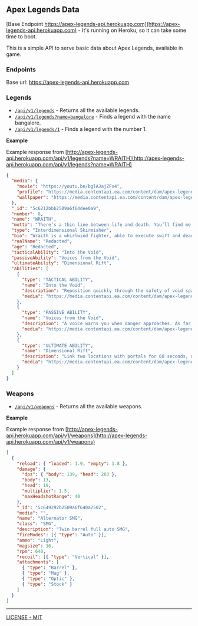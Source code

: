 ## Apex Legends Data

[Base Endpoint https://apex-legends-api.herokuapp.com](https://apex-legends-api.herokuapp.com) - It's running on Heroku, so it can take some time to boot.

This is a simple API to serve basic data about Apex Legends, available in game.

### Endpoints

Base url: https://apex-legends-api.herokuapp.com

### Legends

- [`/api/v1/legends`](https://apex-legends-api.herokuapp.com/api/v1/legends) - Returns all the available legends.
- [`/api/v1/legends?name=bangalore`](https://apex-legends-api.herokuapp.com/api/v1/legends?name=bangalore) - Finds a legend with the name bangalore.
- [`/api/v1/legends/1`](https://apex-legends-api.herokuapp.com/api/v1/legends/1) - Finds a legend with the number 1.

**Example**

Example response from [http://apex-legends-api.herokuapp.com/api/v1/legends?name=WRAITH](http://apex-legends-api.herokuapp.com/api/v1/legends?name=WRAITH)

```json
{
  "media": {
    "movie": "https://youtu.be/bglAJajZFx4",
    "profile": "https://media.contentapi.ea.com/content/dam/apex-legends/common/legends/apex-section-bg-legends-wraith-xl.jpg",
    "wallpaper": "https://media.contentapi.ea.com/content/dam/apex-legends/images/2019/01/legends-concept-art/apex-concept-art-wallpaper-wraith.jpg.adapt.crop16x9.1455w.jpg"
  },
  "_id": "5c6212bbb2509a6f64dee0a9",
  "number": 8,
  "name": "WRAITH",
  "motto": "There’s a thin line between life and death. You’ll find me there.",
  "type": "Interdimensional Skirmisher",
  "bio": "Wraith is a whirlwind fighter, able to execute swift and deadly attacks and manipulate spacetime by opening rifts in the fabric of reality — but she has no idea how she got that way. Years ago, she woke up in an IMC Detention Facility for the Mentally Ill with no memory of her life before. She also began hearing a distant voice whispering in her mind that would keep her awake for days on end. Despite nearly driving her insane, once she started to listen and trust it, the voice helped her harness her newfound power of void manipulation and escape the facility. Determined to uncover her true identity, Wraith began a quest to find out more about the experiments. Many of the old research facilities, however, are buried beneath heavily guarded arenas used for the Apex Games. Now Wraith has joined the competition, and with every match she gets closer to the truth.",
  "realName": "Redacted",
  "age": "Redacted",
  "tacticalAbility": "Into the Void",
  "passiveAbility": "Voices from the Void",
  "ultimateAbility": "Dimensional Rift",
  "abilities": [
    {
      "type": "TACTICAL ABILITY",
      "name": "Into the Void",
      "description": "Reposition quickly through the safety of void space, avoiding all damage.",
      "media": "https://media.contentapi.ea.com/content/dam/apex-legends/images/2019/01/ability-icons/apex-grid-tile-legends-abilities-tactical-wraith.png"
    },
    {
      "type": "PASSIVE ABILITY",
      "name": "Voices from the Void",
      "description": "A voice warns you when danger approaches. As far as you can tell, it’s on your side.",
      "media": "https://media.contentapi.ea.com/content/dam/apex-legends/images/2019/01/ability-icons/apex-grid-tile-legends-abilities-passive-wraith.png"
    },
    {
      "type": "ULTIMATE ABILITY",
      "name": "Dimensional Rift",
      "description": "Link two locations with portals for 60 seconds, allowing your entire team to use them.",
      "media": "https://media.contentapi.ea.com/content/dam/apex-legends/images/2019/01/ability-icons/apex-grid-tile-legends-abilities-ultimate-wraith.png"
    }
  ]
}
```

### Weapons

- [`/api/v1/weapons`](https://apex-legends-api.herokuapp.com/api/v1/weapons) - Returns all the available weapons.

**Example**

Example response from [http://apex-legends-api.herokuapp.com/api/v1/weapons](http://apex-legends-api.herokuapp.com/api/v1/weapons)

```json
[
  {
    "reload": { "loaded": 1.9, "empty": 1.8 },
    "damage": {
      "dps": { "body": 139, "head": 203 },
      "body": 13,
      "head": 19,
      "multiplier": 1.5,
      "maxHeadshotRange": 40
    },
    "_id": "5c649292b2509a6f640a2502",
    "media": "",
    "name": "Alternator SMG",
    "class": "SMG",
    "description": "Twin barrel full auto SMG",
    "fireModes": [{ "type": "Auto" }],
    "ammo": "Light",
    "magsize": 16,
    "rpm": 640,
    "recoil": [{ "type": "Vertical" }],
    "attachments": [
      { "type": "Barrel" },
      { "type": "Mag" },
      { "type": "Optic" },
      { "type": "Stock" }
    ]
  }
]
```

---

[LICENSE - MIT](LICENSE)
